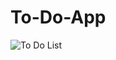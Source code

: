 # To-Do-App


![To Do List](https://user-images.githubusercontent.com/101884444/173539225-669fbce5-a19a-4055-9e8e-cbeb72a02bb3.gif)
